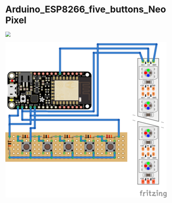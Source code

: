 # Arduino_ESP8266_five_buttons_NeoPixel

<a href="https://www.youtube.com/watch?v=tV6AMbOD35Q"><img src="https://i9.ytimg.com/vi/tV6AMbOD35Q/mq1.jpg?sqp=CPyS7uUF&rs=AOn4CLCUgWLIfCuREEi0hrFFiD_VXu7Tlw"/></a>

<img src="https://raw.githubusercontent.com/takafreak/Arduino_ESP8266_five_buttons_NeoPixel/master/Arduino_ESP8266_five_buttons_NeoPixel.png"/>

